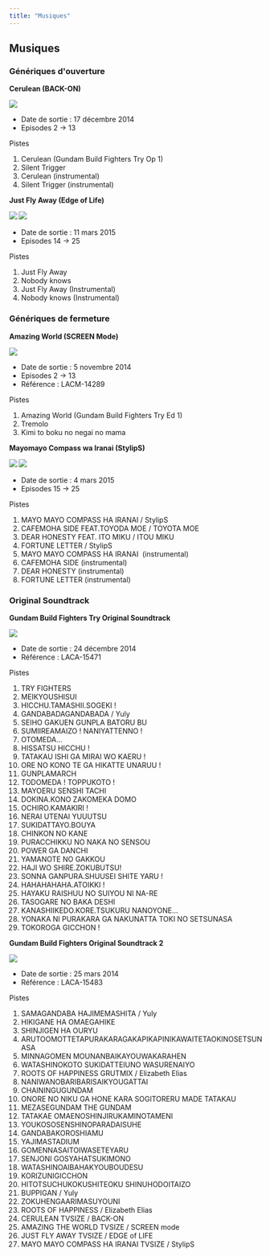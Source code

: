 ```yaml
---
title: "Musiques"
---
```


Musiques
--------


### Génériques d'ouverture


**Cerulean (BACK-ON)**


![](/images/stories/saga/gundambftry/musiques/op1.jpg)


* Date de sortie : 17 décembre 2014
* Episodes 2 -> 13


Pistes


1. Cerulean (Gundam Build Fighters Try Op 1)
2. Silent Trigger
3. Cerulean (instrumental)
4. Silent Trigger (instrumental)


**Just Fly Away (Edge of Life)**


**![](/images/stories/saga/gundambftry/musiques/op2.jpg) ![](/images/stories/saga/gundambftry/musiques/op2-2.jpg)**


* Date de sortie : 11 mars 2015
* Episodes 14 -> 25


Pistes


1. Just Fly Away
2. Nobody knows
3. Just Fly Away (Instrumental)
4. Nobody knows (Instrumental)


### Génériques de fermeture


**Amazing World (SCREEN Mode)**


![](/images/stories/saga/gundambftry/musiques/ed1.jpg)


* Date de sortie : 5 novembre 2014
* Episodes 2 -> 13
* Référence : LACM-14289


Pistes


1. Amazing World (Gundam Build Fighters Try Ed 1)
2. Tremolo
3. Kimi to boku no negai no mama


**Mayomayo Compass wa Iranai (StylipS)**


**![](/images/stories/saga/gundambftry/musiques/ed2.jpg) ![](/images/stories/saga/gundambftry/musiques/ed2-2.jpg)**


* Date de sortie : 4 mars 2015
* Episodes 15 -> 25


Pistes


1. MAYO MAYO COMPASS HA IRANAI / StylipS
2. CAFEMOHA SIDE FEAT.TOYODA MOE / TOYOTA MOE
3. DEAR HONESTY FEAT. ITO MIKU / ITOU MIKU
4. FORTUNE LETTER / StylipS
5. MAYO MAYO COMPASS HA IRANAI  (instrumental)
6. CAFEMOHA SIDE (instrumental)
7. DEAR HONESTY (instrumental)
8. FORTUNE LETTER (instrumental)


### Original Soundtrack


**Gundam Build Fighters Try Original Soundtrack**


![](/images/stories/saga/gundambftry/musiques/ost.jpg)


* Date de sortie : 24 décembre 2014
* Référence : LACA-15471


Pistes


1. TRY FIGHTERS
2. MEIKYOUSHISUI
3. HICCHU.TAMASHII.SOGEKI !
4. GANDABADAGANDABADA / Yuly
5. SEIHO GAKUEN GUNPLA BATORU BU
6. SUMIIREAMAIZO ! NANIYATTENNO !
7. OTOMEDA...
8. HISSATSU HICCHU !
9. TATAKAU ISHI GA MIRAI WO KAERU !
10. ORE NO KONO TE GA HIKATTE UNARUU !
11. GUNPLAMARCH
12. TODOMEDA ! TOPPUKOTO !
13. MAYOERU SENSHI TACHI
14. DOKINA.KONO ZAKOMEKA DOMO
15. OCHIRO.KAMAKIRI !
16. NERAI UTENAI YUUUTSU
17. SUKIDATTAYO.BOUYA
18. CHINKON NO KANE
19. PURACCHIKKU NO NAKA NO SENSOU
20. POWER GA DANCHI
21. YAMANOTE NO GAKKOU
22. HAJI WO SHIRE.ZOKUBUTSU!
23. SONNA GANPURA.SHUUSEI SHITE YARU !
24. HAHAHAHAHA.ATOIKKI !
25. HAYAKU RAISHUU NO SUIYOU NI NA-RE
26. TASOGARE NO BAKA DESHI
27. KANASHIIKEDO.KORE.TSUKURU NANOYONE...
28. YONAKA NI PURAKARA GA NAKUNATTA TOKI NO SETSUNASA
29. TOKOROGA GICCHON !


**Gundam Build Fighters Original Soundtrack 2**


**![](/images/stories/saga/gundambftry/musiques/ost2.jpg)**


* Date de sortie : 25 mars 2014
* Référence : LACA-15483


Pistes


1. SAMAGANDABA HAJIMEMASHITA / Yuly
2. HIKIGANE HA OMAEGAHIKE
3. SHINJIGEN HA OURYU
4. ARUTOOMOTTETAPURAKARAGAKAPIKAPINIKAWAITETAOKINOSETSUNASA
5. MINNAGOMEN MOUNANBAIKAYOUWAKARAHEN
6. WATASHINOKOTO SUKIDATTEIUNO WASURENAIYO
7. ROOTS OF HAPPINESS GRUTMIX / Elizabeth Elias
8. NANIWANOBARIBARISAIKYOUGATTAI
9. CHAININGUGUNDAM
10. ONORE NO NIKU GA HONE KARA SOGITORERU MADE TATAKAU
11. MEZASEGUNDAM THE GUNDAM
12. TATAKAE OMAENOSHINJIRUKAMINOTAMENI
13. YOUKOSOSENSHINOPARADAISUHE
14. GANDABAKOROSHIAMU
15. YAJIMASTADIUM
16. GOMENNASAITOIWASETEYARU
17. SENJONI GOSYAHATSUKIMONO
18. WATASHINOAIBAHAKYOUBOUDESU
19. KORIZUNIGICCHON
20. HITOTSUCHUKOKUSHITEOKU SHINUHODOITAIZO
21. BUPPIGAN / Yuly
22. ZOKUHENGAARIMASUYOUNI
23. ROOTS OF HAPPINESS / Elizabeth Elias
24. CERULEAN TVSIZE / BACK-ON
25. AMAZING THE WORLD TVSIZE / SCREEN mode
26. JUST FLY AWAY TVSIZE / EDGE of LIFE
27. MAYO MAYO COMPASS HA IRANAI TVSIZE / StylipS
